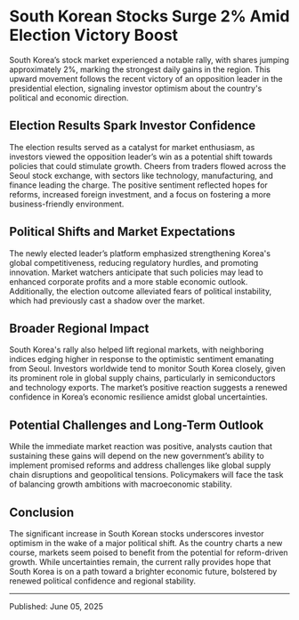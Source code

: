 # South Korean Stocks Surge 2% Amid Election Victory Boost

South Korea’s stock market experienced a notable rally, with shares jumping approximately 2%, marking the strongest daily gains in the region. This upward movement follows the recent victory of an opposition leader in the presidential election, signaling investor optimism about the country's political and economic direction.

## Election Results Spark Investor Confidence

The election results served as a catalyst for market enthusiasm, as investors viewed the opposition leader’s win as a potential shift towards policies that could stimulate growth. Cheers from traders flowed across the Seoul stock exchange, with sectors like technology, manufacturing, and finance leading the charge. The positive sentiment reflected hopes for reforms, increased foreign investment, and a focus on fostering a more business-friendly environment.

## Political Shifts and Market Expectations

The newly elected leader’s platform emphasized strengthening Korea's global competitiveness, reducing regulatory hurdles, and promoting innovation. Market watchers anticipate that such policies may lead to enhanced corporate profits and a more stable economic outlook. Additionally, the election outcome alleviated fears of political instability, which had previously cast a shadow over the market.

## Broader Regional Impact

South Korea's rally also helped lift regional markets, with neighboring indices edging higher in response to the optimistic sentiment emanating from Seoul. Investors worldwide tend to monitor South Korea closely, given its prominent role in global supply chains, particularly in semiconductors and technology exports. The market’s positive reaction suggests a renewed confidence in Korea’s economic resilience amidst global uncertainties.

## Potential Challenges and Long-Term Outlook

While the immediate market reaction was positive, analysts caution that sustaining these gains will depend on the new government’s ability to implement promised reforms and address challenges like global supply chain disruptions and geopolitical tensions. Policymakers will face the task of balancing growth ambitions with macroeconomic stability.

## Conclusion

The significant increase in South Korean stocks underscores investor optimism in the wake of a major political shift. As the country charts a new course, markets seem poised to benefit from the potential for reform-driven growth. While uncertainties remain, the current rally provides hope that South Korea is on a path toward a brighter economic future, bolstered by renewed political confidence and regional stability.

---

Published: June 05, 2025
